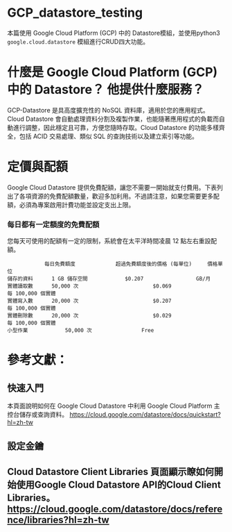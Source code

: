 # GCP_datastore_testing

本篇使用 Google Cloud Platform (GCP) 中的 Datastore模組，並使用python3 ```google.cloud.datastore``` 模組進行CRUD四大功能。



# 什麼是 Google Cloud Platform (GCP) 中的 Datastore？ 他提供什麼服務？
GCP-Datastore 是具高度擴充性的 NoSQL 資料庫，適用於您的應用程式。Cloud Datastore 會自動處理資料分割及複製作業，也能隨著應用程式的負載而自動進行調整，因此穩定且可靠，方便您隨時存取。Cloud Datastore 的功能多樣齊全，包括 ACID 交易處理、類似 SQL 的查詢技術以及建立索引等功能。

# 定價與配額
Google Cloud Datastore 提供免費配額，讓您不需要一開始就支付費用。下表列出了各項資源的免費配額數量，歡迎多加利用。不過請注意，如果您需要更多配額，必須為專案啟用計費功能並設定支出上限。

### 每日都有一定額度的免費配額
您每天可使用的配額有一定的限制，系統會在太平洋時間凌晨 12 點左右重設配額。

```
            每日免費額度	           超過免費額度後的價格 (每單位)	    價格單位
儲存的資料	   1 GB 儲存空間	        $0.207	               GB/月
實體讀取數	   50,000 次	                       $0.069	                 每 100,000 個實體
實體寫入數	   20,000 次	                       $0.207	                 每 100,000 個實體
實體刪除數	   20,000 次	                       $0.029	                 每 100,000 個實體
小型作業	        50,000 次	            Free
```

# 參考文獻：
## 快速入門 
本頁面說明如何在 Google Cloud Datastore 中利用 Google Cloud Platform 主控台儲存或查詢資料。
https://cloud.google.com/datastore/docs/quickstart?hl=zh-tw

## 設定金鑰
## Cloud Datastore Client Libraries 頁面顯示瞭如何開始使用Google Cloud Datastore API的Cloud Client Libraries。https://cloud.google.com/datastore/docs/reference/libraries?hl=zh-tw
